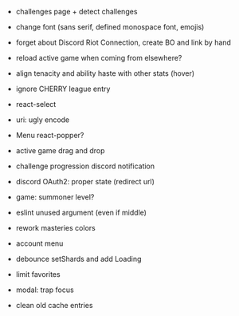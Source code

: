 - challenges page + detect challenges
- change font (sans serif, defined monospace font, emojis)
- forget about Discord Riot Connection, create BO and link by hand

- reload active game when coming from elsewhere?
- align tenacity and ability haste with other stats (hover)
- ignore CHERRY league entry
- react-select
- uri: ugly encode
- Menu react-popper?
- active game drag and drop
- challenge progression discord notification
- discord OAuth2: proper state (redirect url)
- game: summoner level?
- eslint unused argument (even if middle)
- rework masteries colors
- account menu
- debounce setShards and add Loading
- limit favorites
- modal: trap focus
- clean old cache entries
